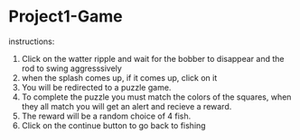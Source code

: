 # Project1-Game
instructions:
1. Click on the watter ripple and wait for the bobber to disappear and the rod to swing aggresssively
2. when the splash comes up, if it comes up, click on it
3. You will be redirected to a puzzle game.
4. To complete the puzzle you must match the colors of the squares, when they all match you will get an alert and recieve a reward.
5. The reward will be a random choice of 4 fish.
6. Click on the continue button to go back to fishing